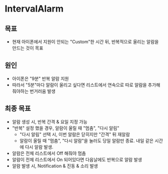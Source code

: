 # IntervalAlarm

## 목표
- 현재 아이폰에서 지원이 안되는 "Custom"한 시간 뒤, 반복적으로 울리는 알람을 만드는 것이 목표

## 원인
- 아이폰은 "9분" 반복 알람 지원
- 따라서 "5분"마다 알람이 울리고 싶다면 리스트에서 연속으로 따로 알람을 추가해줘야하는 번거러움 발생

## 최종 목표
- 알람 생성 시, 반복 간격 & 요일 지정 가능
- "반복" 설정 했을 경우, 알람이 울릴 때 "멈춤", "다시 알림"
  - "다시 알림" 선택 시, 이번 알람은 닫히지만 "간격" 뒤 재알람
  - 알람이 울릴 때 "멈춤", "다시 알람"을 눌러도 당일 알람만 종료. 내일 같은 시간에 다시 알람 발생.
- 알람은 전체 리스트에서 Off 해줘야 멈춤
- 알람이 전체 리스트에서 On 되어있다면 다음날에도 반복으로 알람 발생
- 알람 발생 시, Notification & 진동 & 소리 발생
